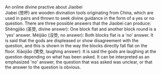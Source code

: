 An online divine practive about Jiaobei <br/>
Jiabei (筊杯) are wooden divination tools originating from China, which are used in pairs and thrown to seek divine guidance in the form of a yes or no question.
There are three possible answers that the Jiaobei can produce:
Shèngjiǎo (圣筊, divine answer): One block flat and another block round is a 'yes' answer.
Méijiǎo (沒筊, no answer): Both blocks flat is a 'no' answer. It is said that the gods are displeased or show disagreement with the question, and this is shown in the way the blocks directly fall flat on the floor.
Xiàojiǎo (笑筊, laughing answer): It is said the gods are laughing at the question depending on what has been asked. It can be interpreted as an emphasized 'no' answer, the question that was asked was unclear, or that the answer to the question is obvious.
